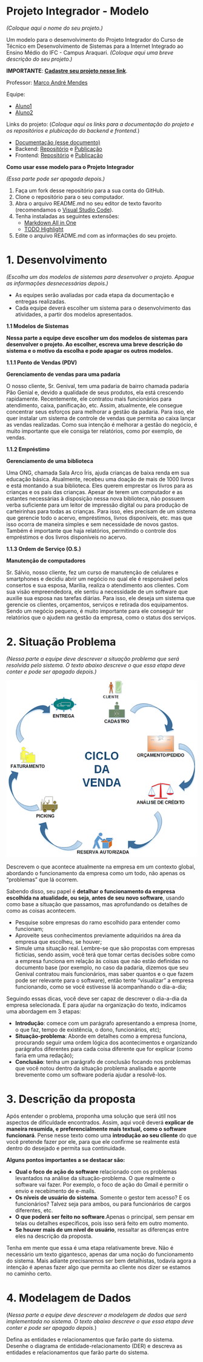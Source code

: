 # Projeto Integrador - Modelo
*(Coloque aqui o nome do seu projeto.)*

Um modelo para o desenvolvimento do Projeto Integrador do Curso de Técnico em Desenvolvimento de Sistemas para a Internet Integrado ao Ensino Médio do IFC - Campus Araquari.
*(Coloque aqui uma breve descrição do seu projeto.)*

**IMPORTANTE**: [**Cadastre seu projeto nesse link**](https://docs.google.com/spreadsheets/d/1V_1h6hJ3cNLK5eY7Hy5B8hQDxYy8GcZNHyFfC2HdawI/edit?usp=sharing).

Professor: [Marco André Mendes](github.com/marcoandre)

Equipe:
- [Aluno1](github.com/aluno1)
- [Aluno2](github.com/aluno2)

Links do projeto:
(*Coloque aqui os links para a documentação do projeto e os repositórios e plubicação do backend e frontend.*)
-   [Documentação (esse documento)](github.com/marcoandre/pi-modelo)
-   Backend: [Repositório](github.com/marcoandre/pi-backend) e [Publicação](https://pi-backend.herokuapp.com/)
-   Frontend: [Repositório](github.com/marcoandre/pi-frontend) e [Publicação](https://pi-frontend.herokuapp.com/)

**Como usar esse modelo para o Projeto Integrador**

*(Essa parte pode ser apagada depois.)*

1. Faça um fork desse repositório para a sua conta do GitHub.
2. Clone o repositório para o seu computador.
3. Abra o arquivo README.md no seu editor de texto favorito (recomendamos o [Visual Studio Code](https://code.visualstudio.com/)).
4. Tenha instaladas as seguintes extensões:
   - [Markdown All in One](https://marketplace.visualstudio.com/items?itemName=yzhang.markdown-all-in-one)
   - [TODO Highlight](https://marketplace.visualstudio.com/items?itemName=wayou.vscode-todo-highlight)
5. Edite o arquivo README.md com as informações do seu projeto.

# 1. Desenvolvimento
*(Escolha um dos modelos de sistemas para desenvolver o projeto. Apague as informações desnecessárias depois.)*
-   As equipes serão avaliadas por cada etapa da documentação e entregas realizadas.
-   Cada equipe deverá escolher um sistema para o desenvolvimento das atividades, a partir dos modelos apresentados.

**1.1 Modelos de Sistemas**

**Nessa parte a equipe deve escolher um dos modelos de sistemas para desenvolver o projeto. Ao escolher, escreva uma breve descrição do sistema e o motivo da escolha e pode apagar os outros modelos.**

**1.1.1 Ponto de Vendas (PDV)**

**Gerenciamento de vendas para uma padaria**

O nosso cliente, Sr. Genival, tem uma padaria de bairro chamada padaria Pão Genial e, devido a qualidade de seus produtos, ela está crescendo rapidamente. Recentemente, ele contratou mais funcionários para atendimento, caixa, panificação, etc.
Assim, atualmente, ele consegue concentrar seus esforços para melhorar a gestão da padaria. Para isso, ele quer instalar um sistema de controle de vendas que permita ao caixa lançar as vendas realizadas. Como sua intenção
é melhorar a gestão do negócio, é muito importante que ele consiga ter
relatórios, como por exemplo, de vendas.

**1.1.2 Empréstimo**

**Gerenciamento de uma biblioteca**

Uma ONG, chamada Sala Arco Íris, ajuda crianças de baixa renda em sua educação básica. Atualmente, recebeu uma doação de mais de 1000 livros e está montando a sua biblioteca. Eles querem emprestar os livros para as crianças e os pais das crianças. Apesar de
terem um computador e as estantes necessárias à disposição nessa nova biblioteca, não possuem verba suficiente para um leitor de impressão digital ou para produção
de carteirinhas para todas as crianças. Para isso, eles precisam de um sistema que gerencie todo o acervo, empréstimos, livros disponíveis, etc. mas que isso ocorra de maneira simples e sem necessidade de novos gastos. Também é importante que haja relatórios, permitindo o controle dos empréstimos e dos livros disponíveis no acervo.

**1.1.3 Ordem de Serviço (O.S.)**

**Manutenção de computadores**

Sr. Sálvio, nosso cliente, fez um curso de manutenção de celulares e smartphones e decidiu abrir um negócio no qual ele é responsável pelos consertos e sua esposa, Marília, realiza o atendimento aos clientes. Com sua visão empreendedora, ele sentiu a necessidade de um software que auxilie sua esposa nas tarefas diárias. Para isso, ele deseja um sistema que gerencie os clientes, orçamentos, serviços e retirada dos equipamentos. Sendo um negócio pequeno, é muito importante para ele conseguir ter relatórios que o ajudem na gestão da empresa, como o status dos serviços.

# 2. Situação Problema

*(Nessa parte a equipe deve descrever a situação problema que será resolvida pelo sistema. O texto abaixo descreve o que essa etapa deve conter e pode ser apagado depois.)*

![Ciclo da Venda](docs/ciclo_da_venda.webp "Ciclo da Venda")

Descrevem o que acontece atualmente na empresa em um contexto global,
abordando o funcionamento da empresa como um todo, não apenas os “problemas” que lá ocorrem.

Sabendo disso, seu papel é **detalhar o funcionamento da empresa escolhida na
atualidade, ou seja, antes de seu novo software**, usando como base a situação que passamos, mas aprofundando os detalhes de como as coisas acontecem.

-   Pesquise sobre empresas do ramo escolhido
    para entender como funcionam;
-   Aproveite seus conhecimentos previamente adquiridos na área da empresa que escolheu, se houver;
-   Simule uma situação real. Lembre-se que são propostas com empresas fictícias, sendo assim, você terá que tomar certas decisões sobre como a empresa funciona em relação às coisas que não estão definidas no documento base (por exemplo, no caso da padaria, dizemos que seu Genival contratou mais funcionários, mas saber quantos e o que fazem pode ser relevante para o software), então tente “visualizar” a empresa funcionando, como se você estivesse lá acompanhando o dia-a-dia;

Seguindo essas dicas, você deve ser capaz de descrever o dia-a-dia da empresa selecionada. E para ajudar na organização do texto, indicamos uma abordagem em 3 etapas:

-   **Introdução**: comece com um parágrafo apresentando a empresa (nome, o que faz, tempo de existência, o dono, funcionários, etc);
-   **Situação-problema**: Aborde em detalhes como a empresa funciona, procurando seguir uma ordem lógica dos acontecimentos e organizando parágrafos diferentes para cada coisa diferente que for explicar (como faria em uma redação);
-   **Conclusão**: tenha um parágrafo de conclusão focando nos problemas que você notou dentro da situação problema analisada e aponte brevemente como um software poderia ajudar a resolvê-los.

# 3. Descrição da proposta

Após entender o problema, proponha uma solução que será útil nos aspectos de dificuldade encontrados. Assim, aqui você deverá **explicar de maneira resumida, e preferencialmente mais textual, como o software funcionará**. Pense nesse texto como uma **introdução ao seu cliente** do que você pretende fazer por ele, para que ele confirme se realmente está dentro do desejado e permita sua continuidade.

**Alguns pontos importantes a se destacar são:**

-   **Qual o foco de ação do software** relacionado com os problemas levantados na análise da situação-problema. O que realmente o software vai fazer. Por exemplo, o foco de ação do Gmail é permitir o envio e recebimento de e-mails.
-   **Os níveis de usuário do sistema**. Somente o gestor tem acesso? E os funcionários? Talvez seja para ambos, ou para funcionários de cargos
    diferentes, etc.
-   **O que poderá ser feito no software**.Apenas o principal, sem pensar em telas ou detalhes específicos, pois isso será feito em outro momento.
-   **Se houver mais de um nível de usuário**, ressaltar as diferenças entre eles na descrição da proposta.

Tenha em mente que essa é uma etapa relativamente breve. Não é necessário um texto gigantesco, apenas dar uma noção do funcionamento do sistema. Mais adiante
precisaremos ser bem detalhistas, todavia agora a intenção é apenas fazer algo que permita ao cliente nos dizer se estamos no caminho certo.

# 4. Modelagem de Dados

(*Nessa parte a equipe deve descrever a modelagem de dados que será implementada no sistema. O texto abaixo descreve o que essa etapa deve conter e pode ser apagado depois.*)

Defina as entidades e relacionamentos que farão parte do sistema. Desenhe o diagrama de entidade-relacionamento (DER) e descreva as entidades e relacionamentos que farão parte do sistema.


<!--
# 4. Regras de negócio
(*Nessa parte a equipe deve descrever as regras de negócio que serão implementadas no sistema. O texto abaixo descreve o que essa etapa deve conter e pode ser apagado depois.*)

As **Regras de negócio** são orientações e restrições que ajudam a regular as operações de uma empresa. **Regras** foram criadas para **colaborar com o funcionamento**, seja da sociedade, de uma escola, de um jogo, etc. Não seria diferente nas organizações. Vamos abordar melhor sobre esse assunto. Entender o que são as regras de negócio, sua importância, como são aplicadas e
automatizadas na gestão por processo.

**4.1 O que são regras de negócio?**

Um negócio funciona por processos que, por sua vez, são formados por atividades relacionadas entre si.

As funções das áreas de compras, estoque, logística, finanças, vendas e marketing, por exemplo, compõem um processo de fornecimento de um produto ao cliente.

Dentro desses processos, existem regras que devem ser seguidas durante a execução das atividades, que ajudam a definir **COMO** as operações devem ser realizadas e gerenciadas, **POR QUEM**, **QUANDO**, **ONDE** e **POR QUÊ**.

Podemos dizer que as regras de negócio são **limites impostos às operações**, de forma que elas sigam corretamente em direção às políticas e aos objetivos da instituição.

**4.2 Regras para a criação de regras de negócio**

De maneira geral, as regras de negócio devem:
- Ser **simples**, isto é,  ter apenas uma função.
- Ser **completas**, com início, meio e fim.
- Ser possíveis de **mensurar** e **rastrear**.
- Estar em consonância com a **legislação**.
- Estar **atualizadas** e sempre **revisadas**.
- Refletir a **política** e os **valores** da organização.
- Ser **inteligíveis** para os colaboradores e envolvidos no processo.

**4.3 Por que ter regras de negócio?**

- **Padronização de processos:** padronizam os processos e auxiliam a fluirem de forma mais eficiente e automatizada.
- **Controle de processos:** auxiliam no controle de processos, pois falhas são identificadas e corrigidas mais rapidamente.
- **Tomada de decisão:** auxiliam na tomada de decisão e no cumprimento de estratégias pré-estabelecidas.

**4.4 Exemplos de regras de negócio**

- Em um controle de qualidade de granja, pode-se dizer que a cada 100 ovos impróprios para consumo, o lote será descartado.
- Em um banco, clientes com faturamento mensal de mais de R$ 25 mil e CPF sem restrições, serão atendidos pelo gerente Premium pessoa física.
- Para conclusão de licitações, devem ser feitos três orçamentos e o vencedor será sempre o de menor preço final.
- Em um processo de seleção de RH, o candidato só pode ser aprovado se tiver mais de 5 anos de experiência na área, diploma de pós-graduação, espanhol fluente e pretensão salarial abaixo de R$ 8.000,00.
- Em um processo de vendas, o vendedor só pode vender um produto se o cliente tiver mais de 18 anos, renda familiar acima de R$ 5.000,00 e não tiver restrições no CPF.
- Em um processo de compras, o fornecedor só pode ser contratado se tiver nota fiscal, certificado de qualidade e preço abaixo de R$ 10,00 por unidade.
- Em um processo de logística, o pedido só pode ser enviado se o cliente tiver mais de 18 anos, endereço de entrega no mesmo estado e não tiver restrições no CPF.

**4.5 Como escrever regras de negócio?**

- Número identificador.
- Nome da regra.
- Data de criação e data da última alteração para comparações e
controle.
- Nome dos Autores das versões.
- Número da versão (1, 2 etc).
- Dependências: insira o identificador das regras atreladas, às quais a regra em questão depende.
- Uma descrição detalhada para compreensão da regra.

**4.6 Exemplos de regras de negócio com formatação**

- **RN01 – Criação Comanda:** Para iniciar um atendimento no balcão, é necessário primeiro abrir uma nova comanda.
- **RN02 – Inserir Produtos Comanda:** Para inserir um produto na comanda, é necessário que o produto esteja cadastrado no sistema e que a quantia comprada seja acima de zero.
- **RN03 – Cadastro de Leitores:** Os leitores precisam fazer o cadastro para realizar o empréstimo.
- **RN04 – Realizar Empréstimo:** Para realizar o empréstimo, apenas leitores com cadastro e nenhuma multa em aberto.
- **RN05 – Registro de Empréstimo:** O gerente deve possuir acesso aos registros de empréstimos.
- **RN06 – Pagamento de Multa:** O leitor que passar de 15 dias com o livro deverá pagar a multa de um real por dia de atraso.
- **RN07 – Impressão de Orçamento:** Com as informações do
orçamento registradas, a atendente deve imprimir o orçamento e
repassar ao cliente para aprovação, e caso o cliente aprovar, a atendente deve solicitar a sua assinatura para aprovar a execução do serviço.
- **RN08 – Abertura de OS:** Com o atendimento aprovado pelo cliente, a atendente deverá inserir os dados do cliente e do orçamento em um novo documento, para registros internos, realizando a abertura da OS.
- **RN09 – Relatório de Fluxo de Caixa:** O relatório de fluxo de caixa será permitido somente para o administrador.

# 5. Requisitos funcionais
(*Nessa parte a equipe deve descrever os requisitos funcionais que serão implementados no sistema. O texto abaixo descreve o que essa etapa deve conter e pode ser apagado depois.*)

**5.1 O que são requisitos funcionais?**

Um requisito funcional é uma declaração de como um sistema deve se comportar. Define o que o sistema deve fazer para atender às necessidades ou expectativas do usuário. Os requisitos funcionais podem ser pensados ​como recursos que o usuário detecta.

Os requisitos funcionais são compostos de duas partes:
**função** e **comportamento**.

- A **função** é o que o sistema **faz**. Por exemplo: *“calcular imposto sobre vendas”*.
- O **comportamento** é **como** o sistema faz. Por exemplo: *“O sistema deve calcular o imposto sobre vendas multiplicando o preço de compra pela alíquota do imposto.”*.

**5.2 Tipos de requisitos funcionais**

Os requisitos funcionais podem ser classificados em:

- Regulamentos de Negócios
- Requisitos de Certificação
- Requisitos de relatório
- Funções Administrativas
- Níveis de autorização
- Rastreamento de auditoria
- Interfaces Externas
- Gestão de dados
- Requisitos Legais e Regulamentares

**5.3 Diretrizes para a elaboração de requisitos funcionais**

Cada requisito funcional precisa ser:

- **Específico** sobre o que o sistema deve fazer.
- **Mensurável** para que você possa dizer se o sistema está fazendo isso
- **Alcançável** dentro do prazo que você definiu
- **Relevante** para seus objetivos de negócios
- **Limitado** no tempo para que você possa
acompanhar o progresso

**5.4 Estrutura do requisito funcional**

Um requisito funcional deve ser estruturado da seguinte forma:

- **Nome do requisito funcional:** descrição do
requisito.
  - **Dados necessários:** dado 1, dado 2, dado 3.
  - **Usuários:** todos os níveis de usuário.

**5.4.1 Nome do requisito funcional**

**R.F. 99 - Nome do requisito funcional:** é o nome da função que o software terá. Sugerimos, por padronização, que tenha o prefixo R.F. (requisito funcional)
seguida da numeração, para melhor identificação do requisito, acrescido do formato *“Substantivo + onde será feita a ação”*.
Por exemplo:
- R.F. 01 - Registro de Funcionários
- R.F. 15 - Gerenciamento de consultas
- R.F. 04 - Débito em conta corrente

Deixe para definir as numerações ao final, tendo em vista que mudanças podem acontecer e não é prático sempre ficar reajustando os números.

**5.4.2 Descrição do requisito funcional**

**Descrição do requisito:** local para descrever a função deste requisito.

Sempre se preocupe em esclarecer dois pontos: o que o requisito faz e o motivo de sua existência. Isso é especialmente importante se a ação executada nesse requisito não for algo que já acontece naturalmente na empresa.
Um exemplo é um Registro de funcionários, que talvez não exista hoje mas para o software é necessário para viabilizar uma autenticação de
usuários. Outro exemplo é algo que faz sentido apenas para um  software, como a própria autenticação.

**5.4.3 Dados necessários**

**Dados necessários:** aqui devem ser colocados os nomes dos dados que serão usados para que esse requisito atenda o que precisa fazer.

Nas **entradas** e **processos**, em geral, são os dados que serão salvos (seja algo digitado pelo usuário ou captado do sistema, como a hora atual).

Já nas **saídas**, são os dados que serão exibidos em tela (sejam eles vindos diretamente do banco, ou criados por um cálculo ou busca na sessão do usuário).

**5.4.4 Usuários**

**Usuários:** aqui devem ser colocados os nomes dos usuários que terão acesso a esse requisito, conforme enumerados na descrição do sistema.

**5.4.5 Exemplo de requisito funcional**

- **R.F. 01 - Autenticação de usuário:** tem como propósito autenticar o acesso ao sistema, verificando se o usuário pode acessá-lo e, caso possa, o direcionando
para a página principal de seu perfil de acesso.
  - **Dados necessários:** login, senha, nível de permissão.
  - **Usuários:** todos os níveis de usuário.

**5.4.6 Organização dos requisitos funcionais**

As funcionalidades devem ser organizadas em: entradas, processos e saídas.

**Entradas:** São as funcionalidades que alimentarão o software com as informações essenciais para seu uso.

**Exemplos de entradas:**
- “**Registro de usuário**” (para permitir depois seu acesso ao software).
- “**Registro de paciente**” (que seria útil caso nosso software fosse ppara uma clínica, evitando registrar várias vezes os mesmos dados da pessoa a cada consulta e viabilizando um histórico de seus
atendimentos).

**Processos:** Em geral, englobam toda ação que executa cálculos, processamentos de tomada de decisão ou transforma dados em novos dados.

**Exemplos de processos:**
- “**Autenticação de usuário**”, que usará os dados de “**Registro de usuário**” em sua execução.
- “**Agendamento de consulta**”, que usará dados do “**Registro de paciente**” e talvez do “**Registro de funcionário**” em sua execução.

**Saídas:** São os relatórios, gráficos, impressões, etc., que utilizarem os dados do software para gerar informações pertinentes ao
negócio, mas sem intenção de alterá-los, apenas permitindo sua visualização e filtragem.

**Exemplos de saídas:**
- “Relatório de consultas por paciente”.
- Relatório de vendas”.
- “Log de usuários autenticados”.

Todos esses podem ser consideradas saídas, pois usam informações de entradas e processos de modo a mostrar informações relevantes ao
negócio. Lembre-se que, diferentemente das entradas e processos, aqui os dados necessários devem ser os que a tela exibirá.

**5.4.7 Exemplo de organização dos requisitos funcionais**

(_A seguir, um exemplo de organização de requisitos funcionais, com entradas, processos e saídas._)

**Entradas:**

- **R.F. 01 - Nome do requisito funcional:** descrição do requisito.
  - **Dados necessários:** dado 1, dado 2, dado 3.
  - **Usuários:** todos os níveis de usuário.

- **R.F. 02 - Nome do requisito funcional:** descrição do requisito.
  - **Dados necessários:** dado 1, dado 2, dado 3.
  - **Usuários:** todos os níveis de usuário.

**Processamento:**

- **R.F. 03 - Nome do requisito funcional:** descrição do requisito.
  - **Dados necessários:** dado 1, dado 2, dado 3.
  - **Usuários:** todos os níveis de usuário.

- **R.F. 04 - Nome do requisito funcional:** descrição do requisito.
  - **Dados necessários:** dado 1, dado 2, dado 3.
  - **Usuários:** todos os níveis de usuário.

**Saídas:**

- **R.F. 05 - Nome do requisito funcional:** descrição do requisito.
  - **Dados necessários:** dado 1, dado 2, dado 3.
  - **Usuários:** todos os níveis de usuário.

- **R.F. 06 - Nome do requisito funcional:** descrição do requisito.
  - **Dados necessários:** dado 1, dado 2, dado 3.
  - **Usuários:** todos os níveis de usuário.

# 6. Requisitos não funcionais

Requisitos não funcionais (**RNFs**) são as restrições impostas a um sistema que definem seus atributos de qualidade.

Eles geralmente são indicados por adjetivos como **segurança**, **desempenho** e **escalabilidade**.

**6.1 Categorias de requisitos não funcionais**

Os requisitos não funcionais são importantes porque ajudam a garantir que o sistema atenda às necessidades do usuário.

Os Requisitos Não Funcionais explicam as limitações e restrições do sistema a ser projetado. **Esses requisitos não têm nenhum
impacto na funcionalidade do aplicativo.** Além disso, existe uma prática comum de subclassificar os requisitos não funcionais em várias categorias:

- Interface de Usuário
- Confiabilidade
- Segurança
- Atuação
- Manutenção

Os requisitos não funcionais podem ser divididos em duas categorias:

1. **Atributos de qualidade:** Estas são as características do sistema que determinam sua qualidade geral. Exemplos de atributos de qualidade incluem segurança, desempenho e usabilidade.
2. **Restrições:** Estas são as limitações impostas ao sistema.
Exemplos de restrições incluem tempo, recursos e ambiente.

**6.2 Vantagens dos requisitos não funcionais**

Os requisitos não funcionais ajudam a garantir que o sistema seja:

1. Adaptado às necessidades do usuário.
2. Adequado à finalidade.
3. Escalável, seguro e confiável.
4. Fácil de usar e manter.

**6.3 Exemplos de requisitos não funcionais**

Aqui estão alguns exemplos de requisitos não funcionais:
1. **Segurança**: O sistema deve ser protegido contra acesso não
autorizado.
2. **Atuação**: O sistema deve ser capaz de lidar com o número necessário
de usuários sem qualquer degradação no desempenho.
3. **Escalabilidade**: O sistema deve ser capaz de aumentar ou diminuir
conforme necessário.
4. **Disponibilidade**: O sistema deve estar disponível quando necessário.
5. **Manutenção**: O sistema deve ser fácil de manter e atualizar.
6. **Portabilidade**: O sistema deve ser capaz de rodar em diferentes
plataformas com alterações mínimas.
7. **Confiabilidade**: O sistema deve ser confiável e atender aos requisitos
do usuário.
8. **Usabilidade**: O sistema deve ser fácil de usar e entender.
9. **Compatibilidade**: O sistema deve ser compatível com outros sistemas.
10. **Conformidade**: O sistema deve cumprir todas as leis e regulamentos
aplicáveis.

**6.4 Exemplo de organização dos requisitos não funcionais**

(_A seguir, um exemplo de organização de requisitos não funcionais._)

**Requisitos não funcionais:**

- **R.N.F. 01 - Nome do requisito não funcional:** descrição do requisito.
- **R.N.F. 02 - Nome do requisito não funcional:** descrição do requisito.

**Exemplos de requisitos não funcionais:**


**Sistema de Padaria**:
- **R.N.F. 01 - Navegador homologado:** O sistema deverá ser homologado para os navegadores Google Chrome e Mozilla Firefox.
- **R.N.F. 02 - Processador:** É recomendado para o sistema  no mínimo um processador Intel i3, similar ou superior a geração 7100 ou AMD Ryzen 3 da geração similar ou superior ao 3100, para que o servidor funcione em sua melhor performance.
- **R.N.F. 03 - Memória RAM:** é recomendável que o sistema possua no mínimo 2GB de RAM para melhor performance.
- **R.N.F. 04 - Arquitetura:** Será utilizada a arquitetiura MVC para o desenvolvimento do sistema, com uso de uma API REST para comunicação com o banco de dados.
- **R.N.F. 05 - Banco de dados:** O sistema será implementado com o banco de dados MySQL.
- **R.N.F. 06 - Conexão com banco de dados:** Para conexão com o banco de dados, o sistema utilizará a ferramenta de MySQL Connector.
- **R.N.F. 07 - Implementação:** O sistema deverá ser desenvolvido com linguagem Python, Javascript, HTML5, CSS3 e SQL.
- **R.N.F. 08 - Segurança:** Ficará a critério do responsável do estabelecimento a segurança dos acessos ao sistema, tendo consciência das pessoas que possua permissão para acesso.
- **R.N.F. 09 - Ambiente de Desenvolvimento Integrado (IDE):** Para criação do sistema, será utilizado o editor de texto Visual Studio Code.
- **R.N.F. 10 - Disponibilidade:** O sistema irá atender 99% do tempo de uso, somente ocorreria problemas de cadastro, remoção, inserção ou alteração em casos de falta de rede ou energia.
- **R.N.F. 11 - Legais:** O sistema deve atender às exigências da LGPD (Leis Gerais da Proteção de Dados).

**Sistema de Ordem de Serviço:**
- **R.N.F. 01 - Navegadores homologados:** o sistema deverá ser homologado para os navegadores Google Chrome e Mozilla Firefox.
- **R.N.F. 02 - Tecnologia Front-end:** Para a exibição em front-end, o software utilizará o CSS3 e o HTML5, além do framework Vue.js.
- **R.N.F. 03- Tecnologia Back-end:** O software será desenvolvido pela linguagem de programação Python, com o framework Django e a API REST com Django REST Framework.
- **R.N.F. 04 - Interoperabilidade:** O banco de dados será o MySQL, com a linguagem SQL de banco, sendo todo produzido através do MySQL Workbench .
- **R.N.F. 05 - Forma de uso do software:** O sistema por fazer parte de um ambiente interno, provavelmente será utilizado de acordo com as horas de trabalho da empresa, mas estará ativo 24 horas por dia em 7 dias por semana.
- **R.N.F. 06 - Desempenho:** Para a utilização correta e com uma qualidade e eficiência melhor, é recomendado que se use o SO mais atualizado, com recursos de hardware equivalentes a um processador intel i3 5°Gen ou semelhante, e 8GB de memória RAM, assim como os navegadores homologados.
- **R.N.F. 07- Autenticação:** Para realizar o acesso ao sistema é necessário ter um usuário de autenticação criado pelo administrador, além da possibilidade de solicitar um envio de redefinição de senha.
- **R.N.F. 08 - Web Server:** O servidor web utilizado será o Apache Tomcat, nas versões mais atualizadas.
- **R.N.F. 09 - Níveis de segurança:** O software terá diferentes tipos de acesso para cada tipo de login, tendo as permissões ideais a função de cada um.

**6.6 Conclusão**

Requisitos não funcionais são essenciais para qualquer sistema. Eles ajudam a garantir que o sistema atenda às necessidades do usuário e seja capaz de funcionar como pretendido.

É importante considerar cuidadosamente todos os requisitos não funcionais antes de projetar e desenvolver um sistema.
Eles ajudam a garantir que o sistema atenda às necessidades do usuário e seja capaz de funcionar como pretendido.

# 7. Diagrama de Caso de Uso

**7.1 Introdução**

O diagrama de caso de uso é uma ferramenta de modelagem que descreve o comportamento de um sistema a partir da perspectiva do usuário. Ele é usado para capturar os requisitos funcionais de um sistema.

- Especificam a visão externa do sistema.
- Descrevem como o sistema é percebido por seus usuários.
- Descrevem as interações entre os usuários e o sistema.

![Diagrama de Caso de Uso](img/dcu1.png "Diagrama de Caso de Uso")

**Os casos de uso:**
- Descrevem como os **usuários interagem com o sistema** (as funcionalidades do sistema)
- Facilitam a **organização dos requisitos** de um sistema.
- Dão uma **visão externa** do sistema
- O conjunto de casos de uso deve ser capaz de comunicar a **funcionalidade** e o **comportamento** do sistema para o cliente.
- Descrevem **o que** o sistema faz, mas **não** especificam **como** isso deve ser feito.

**7.2 Elementos do diagrama de caso de uso**

7.2.1 **Atores**

- Representam os papéis desempenhados por **elementos externos** ao sistema
  - Ex: humano (usuário), dispositivo de hardware ou outro sistema (cliente)
- Elementos que **interagem** com o sistema

Notação:

![Atores Notação](img/dcu_atores_notacao.png "Atores Notação")

**Exemplo: Loja de CDs**

**Identificando os atores**
- Uma loja de CDs possui discos para venda. Um cliente pode comprar uma quantidade ilimitada de discos para isto ele deve se dirigir à loja.
- A loja possui um **atendente** cuja função é atender os clientes durante a venda dos discos. A loja também possui um **gerente** cuja função é administrar o estoque para que não faltem discos. Além disso é ele quem dá folga ao atendente, ou seja, ele também atende os clientes durante a venda dos discos.

![Identificando os atores](img/dcu_identificando_atores.png "Identificando os atores")

**E o cliente?**
- Não é ator pois ele **não interage** com o sistema!

**7.2.2 Casos de uso**

- Representam **funcionalidades** do sistema (requisitos funcionais).
- São iniciados por **atores** ou por outros casos de uso.

> **Dica**: nomeie os casos de uso com **verbos** no **infinitivo**.

Notação:

![Casos de uso Notação](img/dcu_casos_de_uso_notacao.png "Casos de uso Notação")

**Exemplo: Loja de CDs**

**Identificando os casos de uso**

- Uma loja de CDs possui discos para venda. Um cliente pode comprar uma quantidade ilimitada de discos para isto ele deve se dirigir à loja. A loja possui um atendente cuja função é atender os clientes durante a **venda dos discos**.
- A loja também possui um gerente cuja função é **administrar o estoque** para que não faltem discos. Além disso é ele quem dá folga ao atendente, ou seja, ele também atende os clientes durante a **venda dos discos**.

![Identificando os casos de uso](img/dcu_identificando_casos_de_uso.png "Identificando os casos de uso")

**7.2.3 Relacionamentos**

**7.2.3.1 Relacionamento de associação**

- Indica que um ator **participa** de um caso de uso, ou seja, o ator **interage** (comunica-se) com o caso de uso.
- É representado por uma **linha sólida**.
- Um ator pode se relacionar com **um ou mais casos de uso**.

> Dicas:
> - Não use setas nas linhas de associação.
> - Associações não representam fluxo de informação.

![Relacionamento de associação](img/dcu_relacionamento_de_associacao.png "Relacionamento de associação")

**Exemplo: Loja de CDs**

**Identificando os relacionamentos de associação**

- Uma loja de CDs possui discos para venda. Um cliente pode comprar uma quantidade ilimitada de discos para isto ele deve se dirigir à loja. A loja possui um _atendente_ cuja função é atender os clientes durante a **venda dos discos**.
- A loja também possui um _gerente_ cuja função é **administrar o estoque** para que não faltem discos. Além disso é ele quem dá folga ao _atendente_, ou seja, ele também atende os clientes durante a **venda dos discos**.

![Identificando os relacionamentos de associação](img/dcu_identificando_relacionamentos_de_associacao.png "Identificando os relacionamentos de associação")

**7.2.3.2 Relacionamento de generalização/especialização**

**Generalização de atores**

- Quando dois ou mais atores podem se **comunicar com o mesmo conjunto de casos de uso**.
- Indica que um ator **herda** as características de outro ator.
– Um filho (herdeiro) pode se comunicar com todos os casos de uso que seu pai se comunica.

> **Dica:** coloque os herdeiros **embaixo**.

**Notação:**

![Relacionamento de generalização/especialização de atores - notação](img/dcu_relacionamento_de_generalizacao_especializacao_notacao_de_atores.png "Relacionamento de generalização/especialização de atores - notação")

**Exemplo: Loja de CDs**

**Identificando os relacionamentos de generalização/especialização de atores**

![Identificando os relacionamentos de generalização/especialização de atores](img/dcu_identificando_relacionamentos_de_generalizacao_especializacao_de_atores.png "Identificando os relacionamentos de generalização/especialização de atores")

**Generalização de casos de uso**

– O caso de uso filho herda o comportamento e o significado do caso de uso pai.
– O caso de uso filho pode incluir ou sobrescrever o comportamento do caso de uso pai.
– O caso de uso filho pode substituir o caso de uso pai em qualquer lugar que ele apareça.

> **Dica:** deve ser aplicada quando uma condição resulta na definição de
diversos fluxos alternativos.

Notação:

![Relacionamento de generalização/especialização de casos de uso - notação](img/dcu_relacionamento_de_generalizacao_especializacao_notacao_de_casos_de_uso.png "Relacionamento de generalização/especialização de casos de uso - notação")

**Exemplo: Loja de CDs**

**Identificando os relacionamentos de generalização/especialização de casos de uso**

**Novos requisitos:**

- As vendas podem ser **à vista** ou **a prazo**. Em ambos os casos o estoque é
atualizado e uma nota fiscal, entregue ao consumidor.
- No caso de uma **venda à vista**, clientes cadastrados na loja e que compram mais de 5 CDs de uma só vez ganham um desconto de 1% para cada ano de cadastro.
- No caso de uma **venda a prazo**, ela pode ser parcelada em 2 pagamentos com um
acréscimo de 20%. As vendas a prazo podem ser pagas no **cartão** ou no **boleto**.
  - Para pagamento com **boleto**, são gerados boletos bancários que são entregues ao cliente e armazenados no sistema para lançamento posterior no caixa.
  - Para pagamento com **cartão**, os clientes com mais de 10 anos de cadastro na loja ganham o mesmo desconto das compras à vista.

![Identificando os relacionamentos de generalização/especialização de casos de uso](img/dcu_identificando_relacionamentos_de_generalizacao_especializacao_de_casos_de_uso.png "Identificando os relacionamentos de generalização/especialização de casos de uso")

**Identificando mais relacionamentos de generalização/especialização de casos de uso**

![Identificando mais relacionamentos de generalização/especialização de casos de uso](img/dcu_identificando_mais_relacionamentos_de_generalizacao_especializacao_de_casos_de_uso.png "Identificando mais relacionamentos de generalização/especialização de casos de uso")

**7.2.3.3 Relacionamento de dependência**

**Extensão**

- Representa uma variação/extensão do comportamento do caso de uso base.
- O caso de uso estendido só é executado sob certas circunstâncias.
- Separa partes obrigatórias de partes opcionais.
  - Partes obrigatórias: caso de uso base.
  - Partes opcionais: caso de uso estendido.
- Fatorar comportamentos variantes do sistema (podendo reusar este comportamento
em outros casos de uso).

**Notação:**

![Relacionamento de dependência (extensão) - notação](img/dcu_relacionamento_de_dependencia_extensao_notacao.png "Relacionamento de dependência (extensão) - notação")

**Exemplo: Loja de CDs**

**Identificando os relacionamentos de dependência (extensão)**

**Novos requisitos:**
- No caso de uma venda à vista, clientes cadastrados na loja e que compram mais
de 5 CDs de uma só vez ganham um **desconto** de 1% para cada ano de cadastro.
- No caso de uma venda a prazo...
  - ...Para pagamento com cartão, os clientes com mais de 10 anos de cadastro na loja ganham o mesmo **desconto** das compras à vista.

![Identificando os relacionamentos de dependência (extensão)](img/dcu_identificando_relacionamentos_de_dependencia_extensao.png "Identificando os relacionamentos de dependência (extensão)")

**Inclusão**

- Evita repetição ao fatorar uma atividade
comum a dois ou mais casos de uso.
- Um caso de uso pode incluir vários casos de uso.

**Notação:**

![Relacionamento de dependência (inclusão) - notação](img/dcu_relacionamento_de_dependencia_inclusao_notacao.png "Relacionamento de dependência (inclusão) - notação")

**Exemplo: Loja de CDs**

**Novos requisitos:**
Para efetuar vendas ou administrar estoque, atendentes e gerentes terão que **validar** suas respectivas senhas de
acesso ao sistema.

![Identificando os relacionamentos de dependência (inclusão)](img/dcu_identificando_relacionamentos_de_dependencia_inclusao.png "Identificando os relacionamentos de dependência (inclusão)")

**7.2.4 Fronteira do sistema**

- Elemento opcional (mas essencial para um bom
entendimento).
- Serve para definir a área de atuação do sistema, ou seja, seus limites.

**Identificando a fronteira do sistema**

![Identificando a fronteira do sistema](img/dcu_identificando_a_fronteira_do_sistema.png "Identificando a fronteira do sistema")

---


 -->
